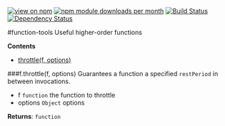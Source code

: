 [![view on npm](http://img.shields.io/npm/v/function-tools.svg)](https://www.npmjs.org/package/function-tools)
[![npm module downloads per month](http://img.shields.io/npm/dm/function-tools.svg)](https://www.npmjs.org/package/function-tools)
[![Build Status](https://travis-ci.org/75lb/function-tools.svg?branch=master)](https://travis-ci.org/75lb/function-tools)
[![Dependency Status](https://david-dm.org/75lb/function-tools.svg)](https://david-dm.org/75lb/function-tools)


#function-tools
Useful higher-order functions









**Contents**
* [throttle(f, options)](#module_function-tools.throttle)







<a name="module_function-tools.throttle"></a>
###f.throttle(f, options)
Guarantees a function a specified `restPeriod` in between invocations.


- f `function` the function to throttle  
- options `Object` options  


**Returns**: `function`











